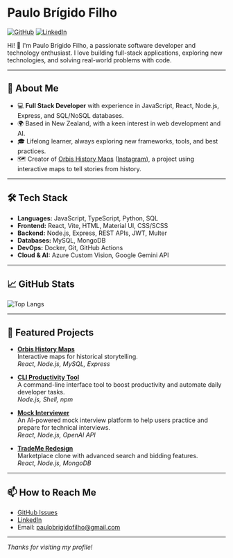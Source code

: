 # Paulo Brígido Filho

[![GitHub](https://img.shields.io/github/followers/paulobrigidofilho?label=Follow&style=social)](https://github.com/paulobrigidofilho)
[![LinkedIn](https://img.shields.io/badge/LinkedIn-paulo--br%C3%ADgido--filho-blue?logo=linkedin&style=flat-square)](https://www.linkedin.com/in/paulo-br%C3%ADgido-filho/)

Hi! 👋 I'm Paulo Brígido Filho, a passionate software developer and technology enthusiast. I love building full-stack applications, exploring new technologies, and solving real-world problems with code.

---

## 🚀 About Me

- 💻 **Full Stack Developer** with experience in JavaScript, React, Node.js, Express, and SQL/NoSQL databases.
- 🌍 Based in New Zealand, with a keen interest in web development and AI.
- 🎓 Lifelong learner, always exploring new frameworks, tools, and best practices.
- 🗺️ Creator of [Orbis History Maps](https://github.com/paulobrigidofilho/orbis) ([Instagram](https://instagram.com/orbishistorymaps)), a project using interactive maps to tell stories from history.

---

## 🛠️ Tech Stack

- **Languages:** JavaScript, TypeScript, Python, SQL
- **Frontend:** React, Vite, HTML, Material UI, CSS/SCSS
- **Backend:** Node.js, Express, REST APIs, JWT, Multer
- **Databases:** MySQL, MongoDB
- **DevOps:** Docker, Git, GitHub Actions
- **Cloud & AI:** Azure Custom Vision, Google Gemini API

---

## 📈 GitHub Stats

![Top Langs](https://github-readme-stats.vercel.app/api/top-langs/?username=paulobrigidofilho&layout=compact)

---

## 📂 Featured Projects

- [**Orbis History Maps**](https://github.com/paulobrigidofilho/orbis)  
  Interactive maps for historical storytelling.  
  _React, Node.js, MySQL, Express_

- [**CLI Productivity Tool**](https://github.com/paulobrigidofilho/cli-productivity-tool)  
  A command-line interface tool to boost productivity and automate daily developer tasks.  
  _Node.js, Shell, npm_

- [**Mock Interviewer**](https://github.com/paulobrigidofilho/mock-interviewer)  
  An AI-powered mock interview platform to help users practice and prepare for technical interviews.  
  _React, Node.js, OpenAI API_

- [**TradeMe Redesign**](https://github.com/paulobrigidofilho/trademe-redesign)  
  Marketplace clone with advanced search and bidding features.  
  _React, Node.js, MongoDB_

---

## 📫 How to Reach Me

- [GitHub Issues](https://github.com/paulobrigidofilho)
- [LinkedIn](https://www.linkedin.com/in/paulo-br%C3%ADgido-filho/)
- Email: paulobrigidofilho@gmail.com

---

_Thanks for visiting my profile!_
